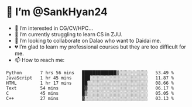 # 👋 I’m @SankHyan24

- 👀 I’m interested in CG/CV/HPC...
- 🌱 I’m currently struggling to learn CS in ZJU.
- 💞️ I’m looking to collaborate on Dalao who want to Daidai me.
- 💔 I’m glad to learn my professional courses but they are too difficult for me.
- 📫 How to reach me:


<!---
SankHyan24/SankHyan24 is a ✨ special ✨ repository because its `README.md` (this file) appears on your GitHub profile.
You can click the Preview link to take a look at your changes.
--->
<!--START_SECTION:waka-->

```text
Python       7 hrs 56 mins   █████████████▒░░░░░░░░░░░   53.49 %
JavaScript   1 hr 45 mins    ███░░░░░░░░░░░░░░░░░░░░░░   11.87 %
HTML         1 hr 17 mins    ██░░░░░░░░░░░░░░░░░░░░░░░   08.66 %
Text         54 mins         █▓░░░░░░░░░░░░░░░░░░░░░░░   06.17 %
C            45 mins         █▒░░░░░░░░░░░░░░░░░░░░░░░   05.05 %
C++          27 mins         ▓░░░░░░░░░░░░░░░░░░░░░░░░   03.13 %
```

<!--END_SECTION:waka-->
